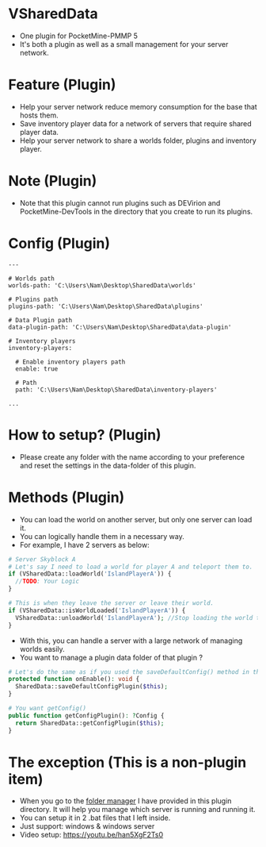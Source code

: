 # VSharedData
- One plugin for PocketMine-PMMP 5
- It's both a plugin as well as a small management for your server network.

# Feature (Plugin)
- Help your server network reduce memory consumption for the base that hosts them.
- Save inventory player data for a network of servers that require shared player data.
- Help your server network to share a worlds folder, plugins and inventory player.

# Note (Plugin)
- Note that this plugin cannot run plugins such as DEVirion and PocketMine-DevTools in the directory that you create to run its plugins.

# Config (Plugin)
```
---

# Worlds path
worlds-path: 'C:\Users\Nam\Desktop\SharedData\worlds'

# Plugins path
plugins-path: 'C:\Users\Nam\Desktop\SharedData\plugins'

# Data Plugin path
data-plugin-path: 'C:\Users\Nam\Desktop\SharedData\data-plugin'

# Inventory players
inventory-players:

  # Enable inventory players path
  enable: true

  # Path
  path: 'C:\Users\Nam\Desktop\SharedData\inventory-players'

...
```

# How to setup? (Plugin)
- Please create any folder with the name according to your preference and reset the settings in the data-folder of this plugin.

# Methods (Plugin)
- You can load the world on another server, but only one server can load it.
- You can logically handle them in a necessary way.
- For example, I have 2 servers as below:
```php
# Server Skyblock A
# Let's say I need to load a world for player A and teleport them to.
if (VSharedData::loadWorld('IslandPlayerA')) {
  //TODO: Your Logic
}

# This is when they leave the server or leave their world.
if (VSharedData::isWorldLoaded('IslandPlayerA')) {
  VSharedData::unloadWorld('IslandPlayerA'); //Stop loading the world to return it to another server that can use it if needed.
}
```
- With this, you can handle a server with a large network of managing worlds easily.
- You want to manage a plugin data folder of that plugin ?
```php
# Let's do the same as if you used the saveDefaultConfig() method in the PocketMine API
protected function onEnable(): void {
  SharedData::saveDefaultConfigPlugin($this);
}

# You want getConfig()
public function getConfigPlugin(): ?Config {
  return SharedData::getConfigPlugin($this);
}
```

# The exception (This is a non-plugin item)
- When you go to the [folder manager](https://github.com/VennDev/VSharedData/tree/main/manager) I have provided in this plugin directory. It will help you manage which server is running and running it.
- You can setup it in 2 .bat files that I left inside.
- Just support: windows & windows server
- Video setup: https://youtu.be/han5XgF2Ts0

